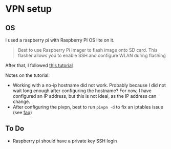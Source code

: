 # VPN setup

## OS

I used a raspberry pi with Raspberry PI OS lite on it.

>Best to use Raspberry Pi Imager to flash image onto SD card. This flasher allows you to enable SSH and configure WLAN during flashing

After that, I followed [this tutorial](https://pimylifeup.com/raspberry-pi-wireguard/)

Notes on the tutorial:

- Working with a no-ip hostname did not work. Probably because I did not wait long enough after configuring the hostname? For now, I have configured an IP address, but this is not ideal, as the IP address can change.
- After configuring the pivpn, best to run `pivpn -d` to fix an iptables issue (see [faq](https://docs.pivpn.io/faq/))

## To Do

- Raspberry pi should have a private key SSH login